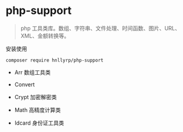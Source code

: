 # php-support

> php 工具类库。数组、字符串、文件处理、时间函数、图片、URL、XML、金额转换等。

安装使用
```
composer require hnllyrp/php-support
```

- Arr 数组工具类
- Convert
- Crypt 加密解密类


- Math 高精度计算类

- Idcard 身份证工具类
